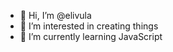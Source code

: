 - 👋 Hi, I’m @elivula
- 👀 I’m interested in creating things
- 🌱 I’m currently learning JavaScript


<!---
elivula/elivula is a ✨ special ✨ repository because its `README.md` (this file) appears on your GitHub profile.
You can click the Preview link to take a look at your changes.
--->
